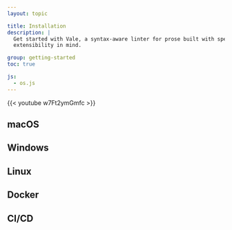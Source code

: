 ```yaml
---
layout: topic

title: Installation
description: |
  Get started with Vale, a syntax-aware linter for prose built with speed and
  extensibility in mind.

group: getting-started
toc: true

js:
  - os.js
---
```


{{< youtube w7Ft2ymGmfc >}}

## macOS

## Windows

## Linux

## Docker

## CI/CD
